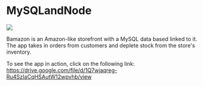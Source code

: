 # MySQLandNode

<img src="https://image.ibb.co/inx4sz/bamazonC.png" />

Bamazon is an Amazon-like storefront with a MySQL data based linked to it. The app takes in orders from customers and deplete stock from the store's inventory.

To see the app in action, click on the following link: https://drive.google.com/file/d/1Q7wjaqreg-Ru4SzIaCqHSAutW12wpvhb/view
